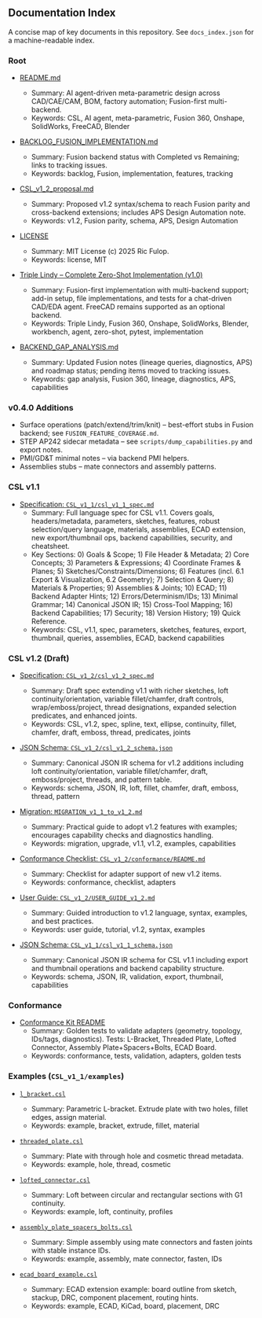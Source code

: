 ## Documentation Index

A concise map of key documents in this repository. See `docs_index.json` for a machine-readable index.

### Root
- [README.md](README.md)
  - Summary: AI agent-driven meta-parametric design across CAD/CAE/CAM, BOM, factory automation; Fusion-first multi-backend.
  - Keywords: CSL, AI agent, meta-parametric, Fusion 360, Onshape, SolidWorks, FreeCAD, Blender
- [BACKLOG_FUSION_IMPLEMENTATION.md](BACKLOG_FUSION_IMPLEMENTATION.md)
  - Summary: Fusion backend status with Completed vs Remaining; links to tracking issues.
  - Keywords: backlog, Fusion, implementation, features, tracking
- [CSL_v1_2_proposal.md](CSL_v1_2_proposal.md)
  - Summary: Proposed v1.2 syntax/schema to reach Fusion parity and cross-backend extensions; includes APS Design Automation note.
  - Keywords: v1.2, Fusion parity, schema, APS, Design Automation

- [LICENSE](LICENSE)
  - Summary: MIT License (c) 2025 Ric Fulop.
  - Keywords: license, MIT

- [Triple Lindy – Complete Zero-Shot Implementation (v1.0)](./triple_lindy_complete%20with%20CSL.md)
  - Summary: Fusion-first implementation with multi-backend support; add-in setup, file implementations, and tests for a chat-driven CAD/EDA agent. FreeCAD remains supported as an optional backend.
  - Keywords: Triple Lindy, Fusion 360, Onshape, SolidWorks, Blender, workbench, agent, zero-shot, pytest, implementation

- [BACKEND_GAP_ANALYSIS.md](BACKEND_GAP_ANALYSIS.md)
  - Summary: Updated Fusion notes (lineage queries, diagnostics, APS) and roadmap status; pending items moved to tracking issues.
  - Keywords: gap analysis, Fusion 360, lineage, diagnostics, APS, capabilities

### v0.4.0 Additions
- Surface operations (patch/extend/trim/knit) – best-effort stubs in Fusion backend; see `FUSION_FEATURE_COVERAGE.md`.
- STEP AP242 sidecar metadata – see `scripts/dump_capabilities.py` and export notes.
- PMI/GD&T minimal notes – via backend PMI helpers.
- Assemblies stubs – mate connectors and assembly patterns.

### CSL v1.1
- [Specification: `CSL_v1_1/csl_v1_1_spec.md`](CSL_v1_1/csl_v1_1_spec.md)
  - Summary: Full language spec for CSL v1.1. Covers goals, headers/metadata, parameters, sketches, features, robust selection/query language, materials, assemblies, ECAD extension, new export/thumbnail ops, backend capabilities, security, and cheatsheet.
  - Key Sections: 0) Goals & Scope; 1) File Header & Metadata; 2) Core Concepts; 3) Parameters & Expressions; 4) Coordinate Frames & Planes; 5) Sketches/Constraints/Dimensions; 6) Features (incl. 6.1 Export & Visualization, 6.2 Geometry); 7) Selection & Query; 8) Materials & Properties; 9) Assemblies & Joints; 10) ECAD; 11) Backend Adapter Hints; 12) Errors/Determinism/IDs; 13) Minimal Grammar; 14) Canonical JSON IR; 15) Cross-Tool Mapping; 16) Backend Capabilities; 17) Security; 18) Version History; 19) Quick Reference.
  - Keywords: CSL, v1.1, spec, parameters, sketches, features, export, thumbnail, queries, assemblies, ECAD, backend capabilities

### CSL v1.2 (Draft)
- [Specification: `CSL_v1_2/csl_v1_2_spec.md`](CSL_v1_2/csl_v1_2_spec.md)
  - Summary: Draft spec extending v1.1 with richer sketches, loft continuity/orientation, variable fillet/chamfer, draft controls, wrap/emboss/project, thread designations, expanded selection predicates, and enhanced joints.
  - Keywords: CSL, v1.2, spec, spline, text, ellipse, continuity, fillet, chamfer, draft, emboss, thread, predicates, joints

- [JSON Schema: `CSL_v1_2/csl_v1_2_schema.json`](CSL_v1_2/csl_v1_2_schema.json)
  - Summary: Canonical JSON IR schema for v1.2 additions including loft continuity/orientation, variable fillet/chamfer, draft, emboss/project, threads, and pattern table.
  - Keywords: schema, JSON, IR, loft, fillet, chamfer, draft, emboss, thread, pattern

- [Migration: `MIGRATION_v1_1_to_v1_2.md`](MIGRATION_v1_1_to_v1_2.md)
  - Summary: Practical guide to adopt v1.2 features with examples; encourages capability checks and diagnostics handling.
  - Keywords: migration, upgrade, v1.1, v1.2, examples, capabilities

- [Conformance Checklist: `CSL_v1_2/conformance/README.md`](CSL_v1_2/conformance/README.md)
  - Summary: Checklist for adapter support of new v1.2 items.
  - Keywords: conformance, checklist, adapters

- [User Guide: `CSL_v1_2/USER_GUIDE_v1_2.md`](CSL_v1_2/USER_GUIDE_v1_2.md)
  - Summary: Guided introduction to v1.2 language, syntax, examples, and best practices.
  - Keywords: user guide, tutorial, v1.2, syntax, examples

- [JSON Schema: `CSL_v1_1/csl_v1_1_schema.json`](CSL_v1_1/csl_v1_1_schema.json)
  - Summary: Canonical JSON IR schema for CSL v1.1 including export and thumbnail operations and backend capability structure.
  - Keywords: schema, JSON, IR, validation, export, thumbnail, capabilities

### Conformance
- [Conformance Kit README](CSL_v1_1/conformance/README.md)
  - Summary: Golden tests to validate adapters (geometry, topology, IDs/tags, diagnostics). Tests: L-Bracket, Threaded Plate, Lofted Connector, Assembly Plate+Spacers+Bolts, ECAD Board.
  - Keywords: conformance, tests, validation, adapters, golden tests

### Examples (`CSL_v1_1/examples`)
- [`l_bracket.csl`](CSL_v1_1/examples/l_bracket.csl)
  - Summary: Parametric L-bracket. Extrude plate with two holes, fillet edges, assign material.
  - Keywords: example, bracket, extrude, fillet, material

- [`threaded_plate.csl`](CSL_v1_1/examples/threaded_plate.csl)
  - Summary: Plate with through hole and cosmetic thread metadata.
  - Keywords: example, hole, thread, cosmetic

- [`lofted_connector.csl`](CSL_v1_1/examples/lofted_connector.csl)
  - Summary: Loft between circular and rectangular sections with G1 continuity.
  - Keywords: example, loft, continuity, profiles

- [`assembly_plate_spacers_bolts.csl`](CSL_v1_1/examples/assembly_plate_spacers_bolts.csl)
  - Summary: Simple assembly using mate connectors and fasten joints with stable instance IDs.
  - Keywords: example, assembly, mate connector, fasten, IDs

- [`ecad_board_example.csl`](CSL_v1_1/examples/ecad_board_example.csl)
  - Summary: ECAD extension example: board outline from sketch, stackup, DRC, component placement, routing hints.
  - Keywords: example, ECAD, KiCad, board, placement, DRC


